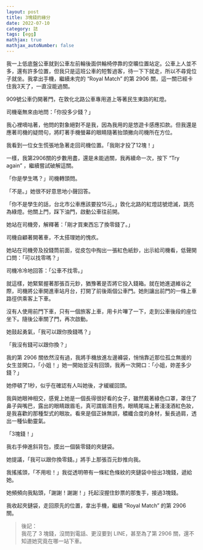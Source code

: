 ```yaml
---
layout: post
title: 3塊錢的緣分
date: 2022-07-10
category: 誌
tags: [egg]
mathjax: true
mathjax_autoNumber: false
---
```


我一上低底盤公車就到公車左前輪後面供輪椅停靠的空曠位置站定。公車上人並不多，還有許多位置，但我只是這班公車的短暫過客，待一下下就走，所以不尋覓位子就坐。我拿出手機，繼續未完的  “Royal Match”  的第 2906 關，這一關已經卡住我3天了，一直沒能過關。

909號公車仍開著門，在敦化北路公車專用道上等著民生東路的紅燈。

司機毫無來由地問：「你投多少錢？」

我心裡嘀咕著，他問的對象絕對不是我，因為我用的是悠遊卡感應扣款。但我還是應著司機的疑問句，將盯著手機螢幕的眼睛隨著抬頭撇向司機所在方位。

我看到一位女生慌張地急著走回司機位置。「我剛才投了12塊！」

一樣，我第2906關的步數用盡，還是未能過關，我再續命一次，按下 “Try again” ，繼續嘗試破解這關。

「你是學生嗎？」司機轉頭問。

「不是。」她很不好意思地小聲回答。

「你不是學生的話，台北市公車應該要投15元。」敦化北路的紅燈誌號熄滅，跳亮為綠燈。他關上門，踩下油門，啟動公車往前開。

她站在司機旁，解釋著：「剛才買東西忘了換零錢了。」

司機自顧著開著車，不太搭理她的愧疚。

她站在司機旁及投錢筒前面，從皮包中掏出一張紅色紙鈔，出示給司機看，低聲開口問：「可以找零嗎？」

司機冷冷地回答：「公車不找零。」

就這樣，她緊緊握著那張百元鈔，猶豫著是否將它投入錢箱。就在她進退維谷之際，司機將公車開進車站月台，打開了前後兩個公車門。她則讓出前門的一條上車路徑供乘客上下車。

沒有人使用前門下車，只有一個旅客上車，用卡片嗶了一下，走到公車後段的座位坐下。隨後公車關了門，再次啟動。

她鼓起勇氣，「我可以跟你換錢嗎？」

「我沒有錢可以跟你換？」

我的第 2906 關依然沒有過，我將手機放進左邊褲袋，悄悄靠近那位孤立無援的女生並開口，「小姐！」她一開始並沒有回頭，我再一次開口：「小姐，妳差多少錢？」

她停頓了1秒，似乎在確認有人叫她後，才緩緩回頭。

我與她眼神相交，感覺上她是一個長得很好看的女子，雖然戴著綠色口罩，罩住了鼻子與嘴巴，露出的眼睛跟眉毛，真可謂眉清目秀。眼睛尾端上著淺淺酒紅色妝，是我喜歡的那種型式的眼妝。看來是個正妹無誤，穠纖合度的身材，髮長過肩，透出一種仙動靈氣。

「3塊錢！」

我右手伸進斜背包，摸出一個裝零錢的夾鏈袋。

她提議，「我可以跟你換零錢。」將手上那張百元鈔推向我。

我搖搖頭，「不用啦！」我從透明帶有一條紅色條紋的夾鏈袋中撿出3塊錢，遞給她。

她頻頻向我點頭，「謝謝！謝謝！」托起沒握住鈔票的那隻手，接過3塊錢。

我收起夾鏈袋，走回原先的位置，拿出手機，繼續 “Royal Match”  的第 2906 關。

> 後記：<br>
> 我花了 3 塊錢，沒問到電話、更沒要到 LINE，甚至為了第 2906 關，還不知道她究竟在哪一站下車。
